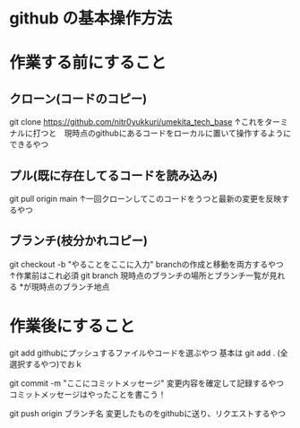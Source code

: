 # github の基本操作方法

# 作業する前にすること
## クローン(コードのコピー)
git clone https://github.com/nitr0yukkuri/umekita_tech_base
↑これをターミナルに打つと　現時点のgithubにあるコードをローカルに置いて操作するようにできるやつ
## プル(既に存在してるコードを読み込み)
git pull origin main
↑一回クローンしてこのコードをうつと最新の変更を反映するやつ
## ブランチ(枝分かれコピー)
git checkout -b "やることをここに入力"
branchの作成と移動を両方するやつ
↑作業前はこれ必須
git branch 
現時点のブランチの場所とブランチ一覧が見れる
*が現時点のブランチ地点
 
# 作業後にすること
git add 
githubにプッシュするファイルやコードを選ぶやつ
基本は git add . (全選択するやつ)でおｋ

git commit -m "ここにコミットメッセージ"
変更内容を確定して記録するやつ
コミットメッセージはやったことを書こう！

git push origin ブランチ名
変更したものをgithubに送り、リクエストするやつ
